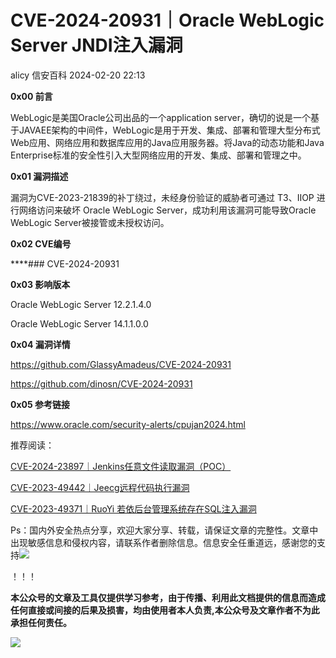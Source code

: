 #  CVE-2024-20931｜Oracle WebLogic Server JNDI注入漏洞   
alicy  信安百科   2024-02-20 22:13  
  
**0x00 前言**  
  
  
WebLogic是美国Oracle公司出品的一个application server，确切的说是一个基于JAVAEE架构的中间件，WebLogic是用于开发、集成、部署和管理大型分布式Web应用、网络应用和数据库应用的Java应用服务器。将Java的动态功能和Java Enterprise标准的安全性引入大型网络应用的开发、集成、部署和管理之中。  
  
  
  
**0x01 漏洞描述**  
  
  
漏洞为CVE-2023-21839的补丁绕过，未经身份验证的威胁者可通过 T3、IIOP 进行网络访问来破坏 Oracle WebLogic Server，成功利用该漏洞可能导致Oracle WebLogic Server被接管或未授权访问。  
  
  
  
**0x02 CVE编号**  
  
****### CVE-2024-20931  
  
  
  
**0x03 影响版本**  
  
  
Oracle WebLogic Server 12.2.1.4.0  
  
Oracle WebLogic Server 14.1.1.0.0  
  
  
  
**0x04 漏洞详情**  
  
  
https://github.com/GlassyAmadeus/CVE-2024-20931  
  
  
https://github.com/dinosn/CVE-2024-20931  
  
  
  
**0x05 参考链接**  
  
  
https://www.oracle.com/security-alerts/cpujan2024.html  
  
  
  
  
  
推荐阅读：  
  
  
[CVE-2024-23897｜Jenkins任意文件读取漏洞（POC）](http://mp.weixin.qq.com/s?__biz=Mzg2ODcxMjYzMA==&mid=2247484862&idx=2&sn=be561cea98b541062372c009f9e1c052&chksm=cea96c67f9dee57101d41c973824574329694116b2f7f0cbd721ab13e583fec078e44b19d1db&scene=21#wechat_redirect)  
  
  
  
[CVE-2023-49442｜Jeecg远程代码执行漏洞](http://mp.weixin.qq.com/s?__biz=Mzg2ODcxMjYzMA==&mid=2247484831&idx=3&sn=b43df5e2ae8940030744688ba471d6a8&chksm=cea96c46f9dee5509e54be6f65b917039760c8956b64f268996112abfe1669c1c8475af13181&scene=21#wechat_redirect)  
  
  
  
[CVE-2023-49371｜RuoYi 若依后台管理系统存在SQL注入漏洞](http://mp.weixin.qq.com/s?__biz=Mzg2ODcxMjYzMA==&mid=2247484793&idx=2&sn=f1f9b8f381fd0df6beb1964fd5858480&chksm=cea96ca0f9dee5b67d3e256c8ef0c363272df15040090304e590f1b49eeb0b7f078864e8f197&scene=21#wechat_redirect)  
  
  
  
  
  
Ps：国内外安全热点分享，欢迎大家分享、转载，请保证文章的完整性。文章中出现敏感信息和侵权内容，请联系作者删除信息。信息安全任重道远，感谢您的支持![](https://mmbiz.qpic.cn/mmbiz_png/Whm7t4Je6urTIficI8UhQibwpYWx4ic7Bk40AJlXrgx3icofWCbd5cbJFheld132R8exvlHnicn0AUjHLmVok4wV9qA/640?wx_fmt=png&wxfrom=5&wx_lazy=1&wx_co=1 "")  
  
！！！  
  
  
**本公众号的文章及工具仅提供学习参考，由于传播、利用此文档提供的信息而造成任何直接或间接的后果及损害，均由使用者本人负责,本公众号及文章作者不为此承担任何责任。**  
  
![](https://mmbiz.qpic.cn/mmbiz_png/Whm7t4Je6uqQ24S6worK6npevNP8p1uPc9jQeMAib2iaibBnibOzFaIbD0KlvsEtUAmL3xdbJJnWk74Y1KfBcIazzw/640?wx_fmt=png "")  
  
